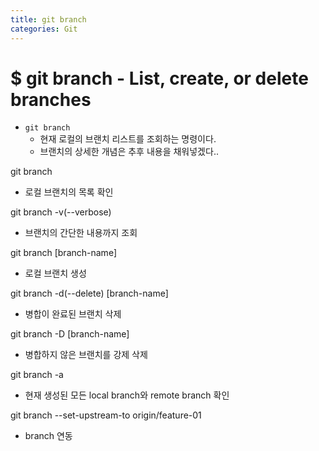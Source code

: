 ```yaml
---
title: git branch
categories: Git
---
```


# $ git branch - List, create, or delete branches
- `git branch`
    - 현재 로컬의 브랜치 리스트를 조회하는 명령이다.
    - 브랜치의 상세한 개념은 추후 내용을 채워넣겠다..

git branch
- 로컬 브랜치의 목록 확인

git branch -v(--verbose)
- 브랜치의 간단한 내용까지 조회

git branch [branch-name]
- 로컬 브랜치 생성

git branch -d(--delete) [branch-name]
- 병합이 완료된 브랜치 삭제

git branch -D [branch-name]
- 병합하지 않은 브랜치를 강제 삭제

git branch -a 
- 현재 생성된 모든 local branch와 remote branch 확인

git branch --set-upstream-to origin/feature-01
- branch 연동